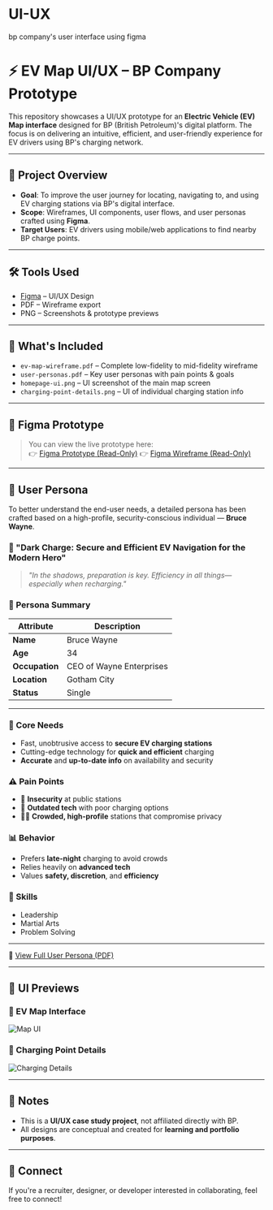# UI-UX
bp company's user interface using figma
# ⚡ EV Map UI/UX – BP Company Prototype

This repository showcases a UI/UX prototype for an **Electric Vehicle (EV) Map interface** designed for BP (British Petroleum)'s digital platform. The focus is on delivering an intuitive, efficient, and user-friendly experience for EV drivers using BP's charging network.

---

## 🎯 Project Overview

- **Goal**: To improve the user journey for locating, navigating to, and using EV charging stations via BP's digital interface.
- **Scope**: Wireframes, UI components, user flows, and user personas crafted using **Figma**.
- **Target Users**: EV drivers using mobile/web applications to find nearby BP charge points.

---

## 🛠️ Tools Used

- [Figma](https://www.figma.com/) – UI/UX Design
- PDF – Wireframe export
- PNG – Screenshots & prototype previews

---

## 📁 What's Included

- `ev-map-wireframe.pdf` – Complete low-fidelity to mid-fidelity wireframe
- `user-personas.pdf` – Key user personas with pain points & goals
- `homepage-ui.png` – UI screenshot of the main map screen
- `charging-point-details.png` – UI of individual charging station info

---

## 🔗 Figma Prototype

> You can view the live prototype here:  
👉 [Figma Prototype (Read-Only)](https://www.figma.com/design/HLJKpJqpp0Zi9DU6Hr3Y7q/EV-final-prototype?m=auto&t=llmyg1a1urNugdIq-6)
👉 [Figma Wireframe (Read-Only)](https://www.figma.com/design/fiRxGmTAa7NPhyIN6iat6W/wireframe?m=auto&t=llmyg1a1urNugdIq-6)
---

## 👤 User Persona

To better understand the end-user needs, a detailed persona has been crafted based on a high-profile, security-conscious individual — **Bruce Wayne**.

### 🔋 "Dark Charge: Secure and Efficient EV Navigation for the Modern Hero"

> _"In the shadows, preparation is key. Efficiency in all things—especially when recharging."_

### 💼 Persona Summary

| Attribute       | Description                         |
|----------------|-------------------------------------|
| **Name**       | Bruce Wayne                         |
| **Age**        | 34                                   |
| **Occupation** | CEO of Wayne Enterprises            |
| **Location**   | Gotham City                         |
| **Status**     | Single                              |

---

### 🧠 Core Needs
- Fast, unobtrusive access to **secure EV charging stations**
- Cutting-edge technology for **quick and efficient** charging
- **Accurate** and **up-to-date info** on availability and security

### ⚠️ Pain Points
- 🚫 **Insecurity** at public stations
- 🧯 **Outdated tech** with poor charging options
- 🕵️‍♂️ **Crowded, high-profile** stations that compromise privacy

### 📊 Behavior
- Prefers **late-night** charging to avoid crowds
- Relies heavily on **advanced tech**
- Values **safety, discretion**, and **efficiency**

### 🔧 Skills
- Leadership
- Martial Arts
- Problem Solving

---

📎 [View Full User Persona (PDF)](user%20personas.pdf)

---

## 📸 UI Previews

### 📍 EV Map Interface
![Map UI](homepage-ui.png)

### 🔌 Charging Point Details
![Charging Details](charging-point-details.png)

---

## 📌 Notes

- This is a **UI/UX case study project**, not affiliated directly with BP.
- All designs are conceptual and created for **learning and portfolio purposes**.

---

## 🤝 Connect

If you're a recruiter, designer, or developer interested in collaborating, feel free to connect!

